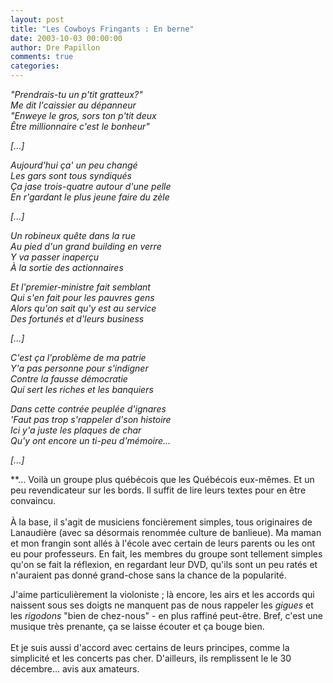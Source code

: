 ```yaml
---
layout: post
title: "Les Cowboys Fringants : En berne"
date: 2003-10-03 00:00:00
author: Dre Papillon
comments: true
categories: 
---
```



*"Prendrais-tu un p'tit gratteux?"<BR>Me dit l'caissier au dépanneur<BR>"Enweye le gros, sors ton p'tit deux<BR>Être millionnaire c'est le bonheur"*

*[...]*

*Aujourd'hui ça' un peu changé<BR>Les gars sont tous syndiqués<BR>Ça jase trois-quatre autour d'une pelle<BR>En r'gardant le plus jeune faire du zèle*

*[...]*

*Un robineux quête dans la rue<BR>Au pied d'un grand building en verre<BR>Y va passer inaperçu<BR>À la sortie des actionnaires*

*Et l'premier-ministre fait semblant<BR>Qui s'en fait pour les pauvres gens<BR>Alors qu'on sait qu'y est au service<BR>Des fortunés et d'leurs business*

*[...]*

*C'est ça l'problème de ma patrie<BR>Y'a pas personne pour s'indigner<BR>Contre la fausse démocratie<BR>Qui sert les riches et les banquiers*

*Dans cette contrée peuplée d'ignares<BR>'Faut pas trop s'rappeler d'son histoire<BR>Ici y'a juste les plaques de char<BR>Qu'y ont encore un ti-peu d'mémoire...*

*[...]*

**...  Voilà un groupe plus québécois que les Québécois eux-mêmes.  Et un peu revendicateur sur les bords.  Il suffit de lire leurs textes pour en être convaincu.<BR><BR>À la base, il s'agit de musiciens foncièrement simples, tous originaires de Lanaudière (avec sa désormais renommée culture de banlieue).  Ma maman et mon frangin sont allés à l'école avec certain de leurs parents ou les ont eu pour professeurs.  En fait, les membres du groupe sont tellement simples qu'on se fait la réflexion, en regardant leur DVD, qu'ils sont un peu ratés et n'auraient pas donné grand-chose sans la chance de la popularité.

J'aime particulièrement la violoniste ; là encore, les airs et les accords qui naissent sous ses doigts ne manquent pas de nous rappeler les *gigues* et les *rigodons* "bien de chez-nous" - en plus raffiné peut-être.  Bref, c'est une musique très prenante, ça se laisse écouter et ça bouge bien.<BR><BR>Et je suis aussi d'accord avec certains de leurs principes, comme la simplicité et les concerts pas cher.  D'ailleurs, ils remplissent le  le 30 décembre...  avis aux amateurs.
